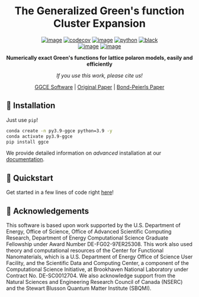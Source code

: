 <div align=center>

# The Generalized Green's function Cluster Expansion

[![image](https://github.com/x94carbone/GGCE/actions/workflows/ci.yml/badge.svg)](https://github.com/x94carbone/GGCE/actions/workflows/ci.yml)
[![codecov](https://codecov.io/gh/x94carbone/GGCE/branch/master/graph/badge.svg?token=6Q7EUWBW6O)](https://codecov.io/gh/x94carbone/GGCE)
[![image](https://app.codacy.com/project/badge/Grade/bdb53153835a49fa8921b28a519b2ead)](https://www.codacy.com/gh/x94carbone/GGCE/dashboard?utm_source=github.com&amp;utm_medium=referral&amp;utm_content=x94carbone/GGCE&amp;utm_campaign=Badge_Grade)
[![python](https://img.shields.io/badge/-Python_>=3.7-blue?logo=python&logoColor=white)](https://github.com/pre-commit/pre-commit)
[![black](https://img.shields.io/badge/Code%20Style-Black-black.svg?labelColor=gray)](https://black.readthedocs.io/en/stable/) <br>
[![image](https://joss.theoj.org/papers/688705844ea344353b86815d8345f8d5/status.svg)](https://joss.theoj.org/papers/688705844ea344353b86815d8345f8d5)
[![image](https://zenodo.org/badge/DOI/10.48550/arXiv.2210.12260.svg)](https://doi.org/10.48550/arXiv.2210.12260)

**Numerically exact Green's functions for lattice polaron models, easily and efficiently**

_If you use this work, please cite us!_
   
[GGCE Software](https://doi.org/10.48550/arXiv.2210.12260) | [Original Paper](https://doi.org/10.1103/PhysRevB.104.035106) | [Bond-Peierls Paper](https://doi.org/10.1103/PhysRevB.104.L140307)

</div>
   
## 💾 Installation

Just use `pip`!

```bash
conda create -n py3.9-ggce python=3.9 -y
conda activate py3.9-ggce
pip install ggce
```

We provide detailed information on _advanced_ installation at our [documentation](https://matthewcarbone.github.io/GGCE/installation.html).

## 🚀 Quickstart

Get started in a few lines of code right [here](https://matthewcarbone.github.io/GGCE/tutorials/introduction.html)!

## 🙏 Acknowledgements

This software is based upon work supported by the U.S. Department of
Energy, Office of Science, Office of Advanced Scientific Computing
Research, Department of Energy Computational Science Graduate Fellowship
under Award Number DE-FG02-97ER25308. This work also used theory and
computational resources of the Center for Functional Nanomaterials,
which is a U.S. Department of Energy Office of Science User Facility,
and the Scientific Data and Computing Center, a component of the
Computational Science Initiative, at Brookhaven National Laboratory
under Contract No. DE-SC0012704. We also acknowledge support from the
Natural Sciences and Engineering Research Council of Canada (NSERC) and
the Stewart Blusson Quantum Matter Institute (SBQMI).
